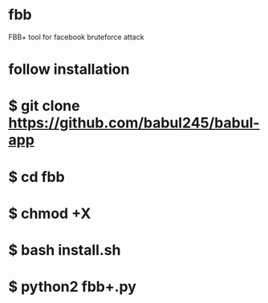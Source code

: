 # fbb
FBB+ tool for facebook bruteforce attack 
# follow installation 
# $ git clone https://github.com/babul245/babul-app

# $ cd fbb
# $ chmod +X 
# $ bash install.sh
# $ python2 fbb+.py
